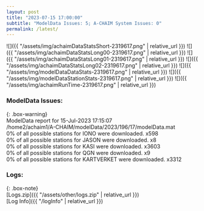 ```yaml
---
layout: post
title: "2023-07-15 17:00:00"
subtitle: "ModelData Issues: 5; A-CHAIM System Issues: 0"
permalink: /latest/
---
```


![]({{ "/assets/img/achaimDataStatsShort-2319617.png" | relative_url }})
![]({{ "/assets/img/achaimDataStatsLong00-2319617.png" | relative_url }})
![]({{ "/assets/img/achaimDataStatsLong01-2319617.png" | relative_url }})
![]({{ "/assets/img/achaimDataStatsLong02-2319617.png" | relative_url }})
![]({{ "/assets/img/modelDataDataStats-2319617.png" | relative_url }})
![]({{ "/assets/img/modelDataStationStats-2319617.png" | relative_url }})
![]({{ "/assets/img/achaimRunTime-2319617.png" | relative_url }})


### ModelData Issues:  
  
{: .box-warning}  
 ModelData report for 15-Jul-2023 17:15:07   
 /home2/achaim1/A-CHAIM/modelData/2023/196/17/modelData.mat   
 0% of all possible stations for IONO were downloaded. x598   
 0% of all possible stations for JASON were downloaded. x8   
 0% of all possible stations for KASI were downloaded. x3603   
 0% of all possible stations for QGN were downloaded. x9   
 0% of all possible stations for KARTVERKET were downloaded. x3312   
  


### Logs:  
  
{: .box-note}  
[Logs.zip]({{ "/assets/other/logs.zip" | relative_url }})  
[Log Info]({{ "/logInfo" | relative_url }})  
